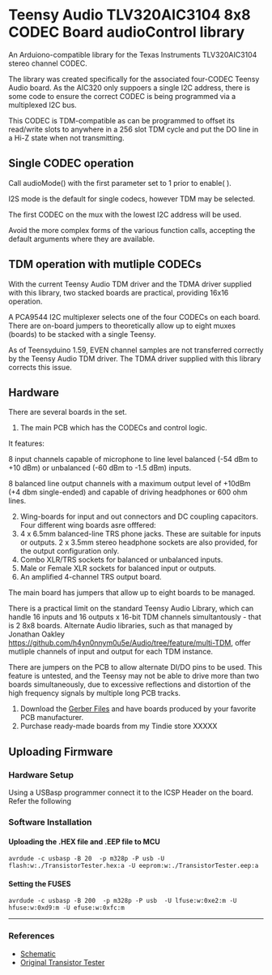 # Teensy Audio TLV320AIC3104 8x8 CODEC Board audioControl library

An Arduiono-compatible library for the Texas Instruments TLV320AIC3104 stereo channel CODEC.

The library was created specifically for the associated four-CODEC Teensy Audio board. As the AIC320 only suppoers a single I2C address, there is some code to ensure the correct CODEC is being programmed via a multiplexed I2C bus.

This CODEC is TDM-compatible as can be programmed to offset its read/write slots to anywhere in a 256 slot TDM cycle and put the DO line in a Hi-Z state when not transmitting.


## Single CODEC operation
Call audioMode() with the first parameter set to 1 prior to enable( ).

I2S mode is the default for single codecs, however TDM may be selected.

The first CODEC on the mux with the lowest I2C address will be used.

Avoid the more complex forms of the various function calls, accepting the default arguments where they are available.

## TDM operation with mutliple CODECs
With the current Teensy Audio TDM driver and the TDMA driver supplied with this library, two stacked boards are practical, providing 16x16 operation.

A PCA9544 I2C multiplexer selects one of the four CODECs on each board.
There are on-board jumpers to theoretically allow up to eight muxes (boards) to be stacked with a single Teensy.

As of Teensyduino 1.59, EVEN channel samples are not transferred correctly by the Teensy Audio TDM driver. The TDMA driver supplied with this library corrects this issue.


## Hardware

There are several boards in the set. 

1. The main PCB which has the CODECs and control logic. 

It features:

8 input channels capable of microphone  to line level  balanced (-54 dBm to +10 dBm) or unbalanced (-60 dBm to -1.5 dBm) inputs.

8 balanced line output channels with a maximum output level of +10dBm (+4 dbm single-ended) and capable of driving headphones or 600 ohm lines.

2. Wing-boards for input and out connectors and DC coupling capacitors.
Four different wing boards asre offfered:
1. 4 x 6.5mm balanced-line TRS phone jacks. These are suitable for inputs or outputs.  2 x 3.5mm stereo headphone sockets are also provided, for the output configuration only.
2. Combo XLR/TRS sockets for balanced or unbalanced inputs.
3. Male or Female XLR sockets for balanced input or outputs.
4. An amplified 4-channel TRS output board.
 
The main board has jumpers that allow up to eight boards to be managed.

There is a practical limit on the standard Teensy Audio Library, which can handle 16 inputs and 16 outputs x 16-bit TDM channels simultantously - that is 2 8x8 boards.
Alternate Audio libraries, such as that managed by Jonathan Oakley https://github.com/h4yn0nnym0u5e/Audio/tree/feature/multi-TDM, offer mutliple channels of input and output for each TDM instance.

There are jumpers on the PCB to allow alternate DI/DO pins to be used. This feature is untested, and the Teensy may not be able to drive more than two boards simultaneously, due to excessive reflections and distortion of the high frequency signals by multiple long PCB tracks.

1. Download the [Gerber Files](GERBER_FILES.zip) and have boards produced by your favorite PCB manufacturer.
2. Purchase ready-made boards from my Tindie store XXXXX






## Uploading Firmware

### Hardware Setup 

Using a USBasp programmer connect it to the ICSP Header on the board. Refer the following 

### Software Installation



#### Uploading the .HEX file and .EEP file to MCU

```
avrdude -c usbasp -B 20  -p m328p -P usb -U flash:w:./TransistorTester.hex:a -U eeprom:w:./TransistorTester.eep:a
```

#### Setting the FUSES

```
avrdude -c usbasp -B 200  -p m328p -P usb  -U lfuse:w:0xe2:m -U hfuse:w:0xd9:m -U efuse:w:0xfc:m
```

---

### References
- [Schematic](./Schematic.pdf)
- [Original Transistor Tester](https://www.mikrocontroller.net/articles/AVR_Transistortester)
